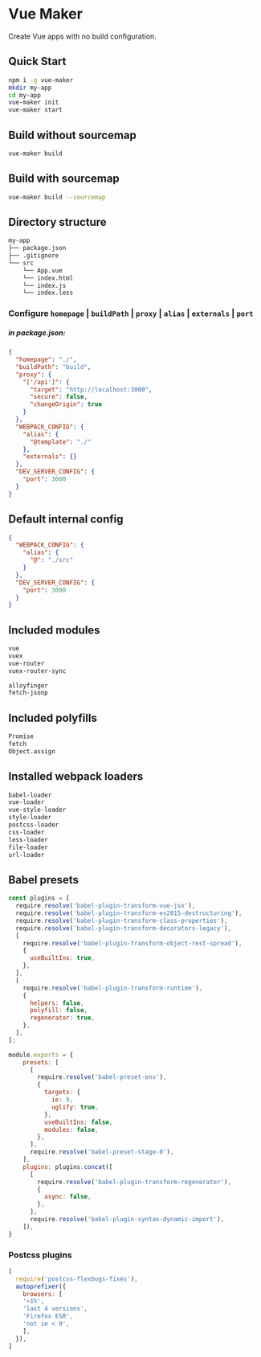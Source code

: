 # Vue Maker

Create Vue apps with no build configuration.

## Quick Start

```sh
npm i -g vue-maker
mkdir my-app
cd my-app
vue-maker init
vue-maker start
```

## Build without sourcemap

```sh
vue-maker build
```

## Build with sourcemap

```sh
vue-maker build --sourcemap
```

##  Directory structure
```sh
my-app
├── package.json
├── .gitignore
└── src
    └── App.vue
    └── index.html
    └── index.js
    └── index.less
```
### Configure  `homepage` | `buildPath` | `proxy` | `alias` | `externals` | `port` 
##### in package.json:
```json
{
  "homepage": "./",
  "buildPath": "build",
  "proxy": {
    "['/api']": {
      "target": "http://localhost:3000",
      "secure": false,
      "changeOrigin": true
    }
  },
  "WEBPACK_CONFIG": {
    "alias": {
      "@template": "./"
    },
    "externals": {}
  },
  "DEV_SERVER_CONFIG": {
    "port": 3000
  }
}
```
## Default internal config
```json
{
  "WEBPACK_CONFIG": {
    "alias": {
      "@": "./src"
    }
  },
  "DEV_SERVER_CONFIG": {
    "port": 3000
  }
}
```

## Included modules 
```sh
vue
vuex
vue-router
vuex-router-sync

alloyfinger
fetch-jsonp
```

## Included polyfills
```sh
Promise
fetch
Object.assign
```

## Installed webpack loaders
```sh
babel-loader
vue-loader
vue-style-loader
style-loader
postcss-loader
css-loader
less-loader
file-loader
url-loader
```

## Babel presets
```javascript
const plugins = [
  require.resolve('babel-plugin-transform-vue-jsx'),
  require.resolve('babel-plugin-transform-es2015-destructuring'),
  require.resolve('babel-plugin-transform-class-properties'),
  require.resolve('babel-plugin-transform-decorators-legacy'),
  [
    require.resolve('babel-plugin-transform-object-rest-spread'),
    {
      useBuiltIns: true,
    },
  ],
  [
    require.resolve('babel-plugin-transform-runtime'),
    {
      helpers: false,
      polyfill: false,
      regenerator: true,
    },
  ],
];

module.exports = {
    presets: [
      [
        require.resolve('babel-preset-env'),
        {
          targets: {
            ie: 9,
            uglify: true,
          },
          useBuiltIns: false,
          modules: false,
        },
      ],
      require.resolve('babel-preset-stage-0'),
    ],
    plugins: plugins.concat([
      [
        require.resolve('babel-plugin-transform-regenerator'),
        {
          async: false,
        },
      ],
      require.resolve('babel-plugin-syntax-dynamic-import'),
    ]),
}
```

### Postcss plugins
```javascript
[
  require('postcss-flexbugs-fixes'),
  autoprefixer({
    browsers: [
    '>1%',
    'last 4 versions',
    'Firefox ESR',
    'not ie < 9', 
    ],
  }),
]
```
